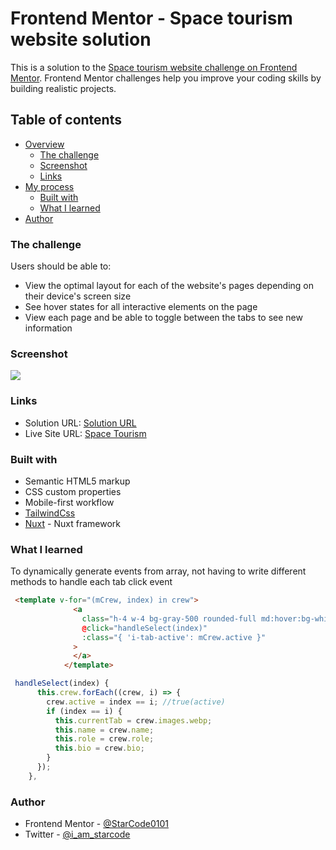 # Frontend Mentor - Space tourism website solution

This is a solution to the [Space tourism website challenge on Frontend Mentor](https://www.frontendmentor.io/challenges/space-tourism-multipage-website-gRWj1URZ3). Frontend Mentor challenges help you improve your coding skills by building realistic projects. 

## Table of contents

- [Overview](#overview)
  - [The challenge](#the-challenge)
  - [Screenshot](#screenshot)
  - [Links](#links)
- [My process](#my-process)
  - [Built with](#built-with)
  - [What I learned](#what-i-learned)
- [Author](#author)


### The challenge

Users should be able to:

- View the optimal layout for each of the website's pages depending on their device's screen size
- See hover states for all interactive elements on the page
- View each page and be able to toggle between the tabs to see new information


### Screenshot

![](./screenshot.jpg)


### Links

- Solution URL: [Solution URL](https://www.frontendmentor.io/solutions/a-responsive-multipage-website-Wu3zDQjRu)
- Live Site URL: [Space Tourism](https://starcode-space-tourism.netlify.app/)

### Built with

- Semantic HTML5 markup
- CSS custom properties
- Mobile-first workflow
- [TailwindCss](https://tailwindcss.com)
- [Nuxt](https://nuxtjs.org/) - Nuxt framework

### What I learned

To dynamically generate events from array, not having to write different methods to handle each tab click event

```html
 <template v-for="(mCrew, index) in crew">
              <a
                class="h-4 w-4 bg-gray-500 rounded-full md:hover:bg-white cursor-pointer"
                @click="handleSelect(index)"
                :class="{ 'i-tab-active': mCrew.active }"
              >
              </a>
            </template>
```

```js
 handleSelect(index) {
      this.crew.forEach((crew, i) => {
        crew.active = index == i; //true(active)
        if (index == i) {
          this.currentTab = crew.images.webp;
          this.name = crew.name;
          this.role = crew.role;
          this.bio = crew.bio;
        }
      });
    },

```
### Author
- Frontend Mentor - [@StarCode0101](https://www.frontendmentor.io/profile/StarCode0101)
- Twitter - [@i_am_starcode](https://www.twitter.com/i_am_starcode)
